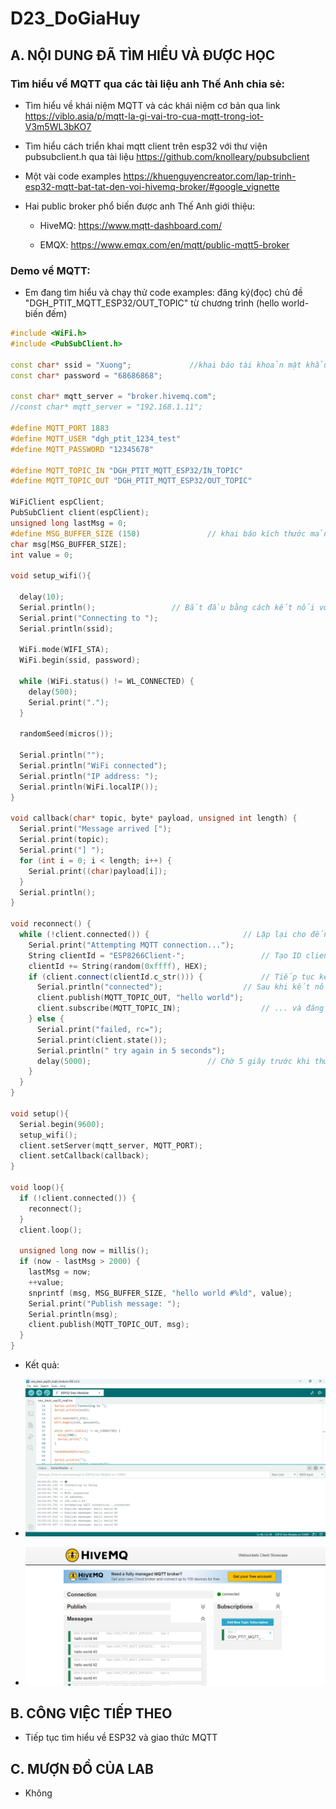 # D23_DoGiaHuy

## A. NỘI DUNG ĐÃ TÌM HIỂU VÀ ĐƯỢC HỌC

### Tìm hiểu về MQTT qua các tài liệu anh Thế Anh chia sẻ:

- Tìm hiểu về khái niệm MQTT và các khái niệm cơ bản qua link https://viblo.asia/p/mqtt-la-gi-vai-tro-cua-mqtt-trong-iot-V3m5WL3bKO7

- Tìm hiểu cách triển khai mqtt client trên esp32 với thư viện pubsubclient.h qua tài liệu https://github.com/knolleary/pubsubclient

- Một vài code examples https://khuenguyencreator.com/lap-trinh-esp32-mqtt-bat-tat-den-voi-hivemq-broker/#google_vignette

- Hai public broker phổ biến được anh Thế Anh giới thiệu:

	+ HiveMQ: https://www.mqtt-dashboard.com/
	
	+ EMQX: https://www.emqx.com/en/mqtt/public-mqtt5-broker
	

### Demo về MQTT:

- Em đang tìm hiểu và chạy thử code examples: đăng ký(đọc) chủ đề "DGH_PTIT_MQTT_ESP32/OUT_TOPIC" từ chương trình (hello world-biến đếm)

```cpp
#include <WiFi.h>
#include <PubSubClient.h>

const char* ssid = "Xuong";				//khai báo tài khoản mật khẩu wifi
const char* password = "68686868";

const char* mqtt_server = "broker.hivemq.com";
//const char* mqtt_server = "192.168.1.11";

#define MQTT_PORT 1883
#define MQTT_USER "dgh_ptit_1234_test"
#define MQTT_PASSWORD "12345678"
 
#define MQTT_TOPIC_IN "DGH_PTIT_MQTT_ESP32/IN_TOPIC"
#define MQTT_TOPIC_OUT "DGH_PTIT_MQTT_ESP32/OUT_TOPIC"

WiFiClient espClient;
PubSubClient client(espClient);
unsigned long lastMsg = 0;
#define MSG_BUFFER_SIZE (150)				// khai báo kích thước mảng
char msg[MSG_BUFFER_SIZE];
int value = 0;

void setup_wifi(){

  delay(10);
  Serial.println();					// Bắt đầu bằng cách kết nối với mạng WiFi
  Serial.print("Connecting to ");
  Serial.println(ssid);

  WiFi.mode(WIFI_STA);
  WiFi.begin(ssid, password);

  while (WiFi.status() != WL_CONNECTED) {
    delay(500);
    Serial.print(".");
  }

  randomSeed(micros());

  Serial.println("");
  Serial.println("WiFi connected");
  Serial.println("IP address: ");
  Serial.println(WiFi.localIP());
}

void callback(char* topic, byte* payload, unsigned int length) {
  Serial.print("Message arrived [");
  Serial.print(topic);
  Serial.print("] ");
  for (int i = 0; i < length; i++) {
    Serial.print((char)payload[i]);
  }
  Serial.println();
}

void reconnect() {
  while (!client.connected()) {						// Lặp lại cho đến khi kết nối lại
    Serial.print("Attempting MQTT connection...");
    String clientId = "ESP8266Client-";					// Tạo ID client ngẫu nhiên
    clientId += String(random(0xffff), HEX);
    if (client.connect(clientId.c_str())) {				// Tiếp tục kết nối
      Serial.println("connected");					// Sau khi kết nối, hãy đăng thông báo...
      client.publish(MQTT_TOPIC_OUT, "hello world");	
      client.subscribe(MQTT_TOPIC_IN);					// ... và đăng ký lại
    } else {
      Serial.print("failed, rc=");
      Serial.print(client.state());
      Serial.println(" try again in 5 seconds");
      delay(5000);							// Chờ 5 giây trước khi thử lại
    }
  }
}

void setup(){
  Serial.begin(9600);
  setup_wifi();
  client.setServer(mqtt_server, MQTT_PORT);
  client.setCallback(callback);
}

void loop(){
  if (!client.connected()) {
    reconnect();
  }
  client.loop();

  unsigned long now = millis();
  if (now - lastMsg > 2000) {
    lastMsg = now;
    ++value;
    snprintf (msg, MSG_BUFFER_SIZE, "hello world #%ld", value);
    Serial.print("Publish message: ");
    Serial.println(msg);
    client.publish(MQTT_TOPIC_OUT, msg);
  }
}

```

- Kết quả:

- ![ảnh](MQTT-test.png)

- ![ảnh](MQTT-test1.png)
## B. CÔNG VIỆC TIẾP THEO

- Tiếp tục tìm hiểu về ESP32 và giao thức MQTT

## C. MƯỢN ĐỒ CỦA LAB

- Không